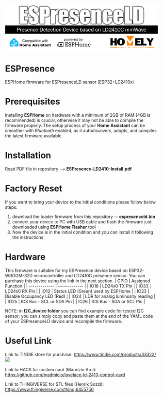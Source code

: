 ![](/images/ESPresenceLD-Logo.jpg)

# ESPresence
ESPHome firmware for ESPresenceLD sensor (ESP32+LD2410x)

# Prerequisites
Installing **ESPHome** on hardware with a minimum of 2GB of RAM (4GB is recommended) is crucial, otherwise it may not be able to compile the firmware properly.
The setup process of your **Home Assistant** can be smoother with *Bluetooth* enabled, as it autodiscovers, adopts, and compiles the latest firmware available.

# Installation
Read PDF file in repository --> **ESPresence-LD2410-Install.pdf**

# Factory Reset
If you want to bring your device to the initial conditions please follow below steps:
1) download the loader firmware from this repository -- **espresenceld.bin**
2) connect your device to PC with USB cable and flash the firmware just downloaded using **ESPHome Flasher** tool
3) Now the device is in the initial condition and you can install it following the instructions
   
# Hardware
This firmware is suitable for my ESPresence device based on ESP32-WROOM-32D microcontroller and LD2410C presence sensor.
You can purchase this device using the link in the next section. 
| GPIO  | Assigned Function |
| ------------- | ------------- |
| IO18  | LD24x0 TX Pin  |
| IO33  | LD24x0 RX Pin  |
| IO13  | Status LED (Green) used by ESPHome  |
| IO23  | Disable Occupancy LED (Red)  |
| IO34  | LDR for analog luminosity reading  |
| IO25  | ICS Bus - SCL or SDA Pin  |
| IO26  | ICS Bus - SDA or SCL Pin  |

NOTE: in **I2C_device folder** you can find example code for tested I2C sensor; you can simply copy and paste them at the end of the YAML code of your ESPresenceLD device and recompile the firmware.

# Useful Link
Link to TINDIE store for purchase: https://www.tindie.com/products/33322/
![](https://d2ss6ovg47m0r5.cloudfront.net/badges/tindie-smalls.png)

Link to HACS for custom card (Maurizio Arci): https://github.com/madmicio/lovelace-ld-2410-control-card

Link to THINGIVERSE for STL files (Henrik Sozzi): https://www.thingiverse.com/thing:6455750
